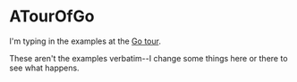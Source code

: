 ATourOfGo
=========

I'm typing in the examples at the [Go tour](http://www.tour.golang.org).

These aren't the examples verbatim--I change some things here or there to see
what happens.
